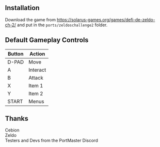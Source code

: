 ## Installation
Download the game from https://solarus-games.org/games/defi-de-zeldo-ch-2/ and put in the `ports/zeldoschallenge2` folder.

## Default Gameplay Controls
| Button | Action |
|--|--|
|D-PAD|Move|
|A|Interact|
|B|Attack|
|X|Item 1|
|Y|Item 2|
|START|Menus|

## Thanks
Cebion  
Zeldo  
Testers and Devs from the PortMaster Discord  




